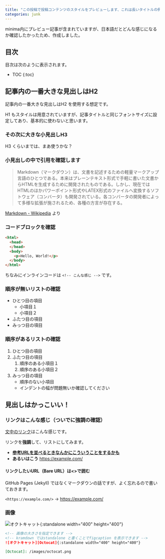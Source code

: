 ```yaml
---
title: "この投稿で投稿コンテンツのスタイルをプレビューします、これは長いタイトルの例です"
categories: junk
---
```


minima内にプレビュー記事が含まれていますが、日本語だとどんな感じになるか確認したかったため、作成しました。

## 目次
目次は次のように表示されます。

- TOC
{:toc}


## 記事内の一番大きな見出しはH2

記事内の一番大きな見出しはH2 を使用する想定です。

H1 もスタイルは用意されていますが、記事タイトルと同じフォントサイズに設定してあり、基本的に使わないと思います。

### その次に大きな小見出しH3

H3 くらいまでは、まあ使うかな？

### 小見出しの中で引用を確認します

> Markdown（マークダウン）は、文書を記述するための軽量マークアップ言語のひとつである。本来はプレーンテキスト形式で手軽に書いた文書からHTMLを生成するために開発されたものである。しかし、現在ではHTMLのほかパワーポイント形式やLATEX形式のファイルへ変換するソフトウェア（コンバータ）も開発されている。各コンバータの開発者によって多様な拡張が施されるため、各種の方言が存在する。

[Markdown - Wikipedia](https://ja.wikipedia.org/wiki/Markdown) より

### コードブロックを確認

```html
<html>
  <head>
  </head>
  <body>
    <p>Hello, World!</p>
  </body>
</html>
```

ちなみにインラインコードは `<!-- こんな感じ -->` です。

### 順序が無いリストの確認

- ひとつ目の項目
    - 小項目１
    - 小項目２
- ふたつ目の項目
- みっつ目の項目

### 順序があるリストの確認

1. ひとつ目の項目
1. ふたつ目の項目
    1. 順序のある小項目１
    1. 順序のある小項目２
1. みっつ目の項目
    - 順序のない小項目
    - インデントの幅が問題無いか確認してください


## 見出しはかっこいい！

### リンクはこんな感じ（ついでに強調の確認）

[文中のリンク](/)はこんな感じです。

リンクを**強調**して、リストにしてみます。

- [**参考URLを並べるときなんかにこういうことをするかも**](/)
- **あるいはこう** <https://example.com/>

#### リンクしたいURL（Bare URL）は<>で囲む
GitHub Pages (Jekyll) ではなくマークダウンの話ですが、よく忘れるので書いておきます。

`<https://example.com/>` → <https://example.com/>

### 画像
![オクトキャット][Octocat]{:standalone width="400" height="400"}

[Octocat]: {{site.baseurl}}/images/octocat.png

```markdown
<!-- 画像の大きさを指定できます -->
<!-- kramdown ではstandalone と書くことでfigcaption を表示できます -->
![オクトキャット][Octocat]{:standalone width="400" height="400"}

[Octocat]: /images/octocat.png
```
